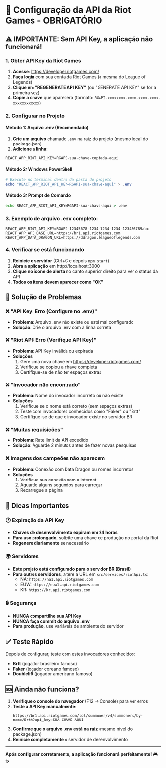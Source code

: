# 🔑 Configuração da API da Riot Games - OBRIGATÓRIO

## ⚠️ IMPORTANTE: Sem API Key, a aplicação não funcionará!

### 1. Obter API Key da Riot Games

1. **Acesse**: https://developer.riotgames.com/
2. **Faça login** com sua conta da Riot Games (a mesma do League of Legends)
3. **Clique em "REGENERATE API KEY"** (ou "GENERATE API KEY" se for a primeira vez)
4. **Copie a chave** que aparecerá (formato: `RGAPI-xxxxxxxx-xxxx-xxxx-xxxx-xxxxxxxxxxxx`)

### 2. Configurar no Projeto

#### Método 1: Arquivo .env (Recomendado)
1. **Crie um arquivo** chamado `.env` na raiz do projeto (mesmo local do package.json)
2. **Adicione a linha**:
```
REACT_APP_RIOT_API_KEY=RGAPI-sua-chave-copiada-aqui
```

#### Método 2: Windows PowerShell
```powershell
# Execute no terminal dentro da pasta do projeto
echo "REACT_APP_RIOT_API_KEY=RGAPI-sua-chave-aqui" > .env
```

#### Método 3: Prompt de Comando
```cmd
echo REACT_APP_RIOT_API_KEY=RGAPI-sua-chave-aqui > .env
```

### 3. Exemplo de arquivo .env completo:
```
REACT_APP_RIOT_API_KEY=RGAPI-12345678-1234-1234-1234-123456789abc
REACT_APP_API_BASE_URL=https://br1.api.riotgames.com
REACT_APP_DATA_DRAGON_URL=https://ddragon.leagueoflegends.com
```

### 4. Verificar se está funcionando

1. **Reinicie o servidor** (Ctrl+C e depois `npm start`)
2. **Abra a aplicação** em http://localhost:3000
3. **Clique no ícone de alerta** no canto superior direito para ver o status da API
4. **Todos os itens devem aparecer como "OK"**

## 🔧 Solução de Problemas

### ❌ "API Key: Erro (Configure no .env)"
- **Problema**: Arquivo .env não existe ou está mal configurado
- **Solução**: Crie o arquivo .env com a linha correta

### ❌ "Riot API: Erro (Verifique API Key)"
- **Problema**: API Key inválida ou expirada
- **Soluções**:
  1. Gere uma nova chave em https://developer.riotgames.com/
  2. Verifique se copiou a chave completa
  3. Certifique-se de não ter espaços extras

### ❌ "Invocador não encontrado"
- **Problema**: Nome do invocador incorreto ou não existe
- **Soluções**:
  1. Verifique se o nome está correto (sem espaços extras)
  2. Teste com invocadores conhecidos como "Faker" ou "Brtt"
  3. Certifique-se de que o invocador existe no servidor BR

### ❌ "Muitas requisições"
- **Problema**: Rate limit da API excedido
- **Solução**: Aguarde 2 minutos antes de fazer novas pesquisas

### ❌ Imagens dos campeões não aparecem
- **Problema**: Conexão com Data Dragon ou nomes incorretos
- **Soluções**:
  1. Verifique sua conexão com a internet
  2. Aguarde alguns segundos para carregar
  3. Recarregue a página

## 📝 Dicas Importantes

### 🕐 **Expiração da API Key**
- **Chaves de desenvolvimento expiram em 24 horas**
- **Para uso prolongado**, solicite uma chave de produção no portal da Riot
- **Regenere diariamente** se necessário

### 🌍 **Servidores**
- **Este projeto está configurado para o servidor BR (Brasil)**
- **Para outros servidores**, altere a URL em `src/services/riotApi.ts`:
  - NA: `https://na1.api.riotgames.com`
  - EUW: `https://euw1.api.riotgames.com`
  - KR: `https://kr.api.riotgames.com`

### 🔒 **Segurança**
- **NUNCA compartilhe sua API Key**
- **NUNCA faça commit do arquivo .env**
- **Para produção**, use variáveis de ambiente do servidor

## ✅ Teste Rápido

Depois de configurar, teste com estes invocadores conhecidos:
- **Brtt** (jogador brasileiro famoso)
- **Faker** (jogador coreano famoso)
- **Doublelift** (jogador americano famoso)

## 🆘 Ainda não funciona?

1. **Verifique o console do navegador** (F12 → Console) para ver erros
2. **Teste a API Key manualmente**:
   ```
   https://br1.api.riotgames.com/lol/summoner/v4/summoners/by-name/Brtt?api_key=SUA-CHAVE-AQUI
   ```
3. **Confirme que o arquivo .env está na raiz** (mesmo nível do package.json)
4. **Reinicie completamente** o servidor de desenvolvimento

---

**Após configurar corretamente, a aplicação funcionará perfeitamente! 🎮✨**
